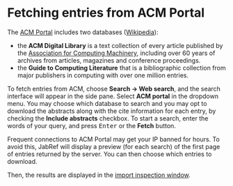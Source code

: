 # Fetching entries from ACM Portal

The [ACM Portal](https://dl.acm.org) includes two databases  ([Wikipedia](https://en.wikipedia.org/wiki/Association_for_Computing_Machinery#Portal_and_Digital_Library)):
- the **ACM Digital Library** is a text collection of every article published by the [Association for Computing Machinery](https://www.acm.org), including over 60 years of archives
from articles, magazines and conference proceedings.
- the **Guide to Computing Literature** that is a bibliographic collection from major publishers in computing with over one million entries.

To fetch entries from ACM, choose **Search → Web search**, and the search interface will appear in the side pane. Select **ACM portal** in the dropdown menu. You may choose which database to search and you may opt to download the abstracts along with the cite information for each entry, by checking the **Include abstracts** checkbox.
To start a search, enter the words of your query, and press <kbd>Enter</kbd> or the **Fetch** button.

Frequent connections to ACM Portal may get your IP banned for hours. To avoid this, JabRef will display a preview (for each search) of the first page of entries returned by the server. You can then choose which entries to download.

Then, the results are displayed in the [import inspection window](ImportInspectionDialog).
